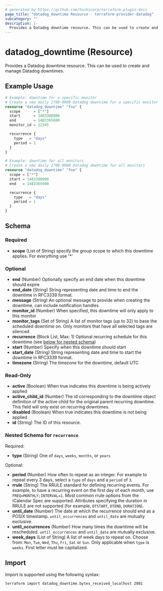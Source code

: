 ```yaml
---
# generated by https://github.com/hashicorp/terraform-plugin-docs
page_title: "datadog_downtime Resource - terraform-provider-datadog"
subcategory: ""
description: |-
  Provides a Datadog downtime resource. This can be used to create and manage Datadog downtimes.
---
```


# datadog_downtime (Resource)

Provides a Datadog downtime resource. This can be used to create and manage Datadog downtimes.

## Example Usage

```terraform
# Example: downtime for a specific monitor
# Create a new daily 1700-0900 Datadog downtime for a specific monitor id
resource "datadog_downtime" "foo" {
  scope      = ["*"]
  start      = 1483308000
  end        = 1483365600
  monitor_id = 12345

  recurrence {
    type   = "days"
    period = 1
  }
}

# Example: downtime for all monitors
# Create a new daily 1700-0900 Datadog downtime for all monitors
resource "datadog_downtime" "foo" {
  scope = ["*"]
  start = 1483308000
  end   = 1483365600

  recurrence {
    type   = "days"
    period = 1
  }
}
```

<!-- schema generated by tfplugindocs -->
## Schema

### Required

- **scope** (List of String) specify the group scope to which this downtime applies. For everything use '*'

### Optional

- **end** (Number) Optionally specify an end date when this downtime should expire
- **end_date** (String) String representing date and time to end the downtime in RFC3339 format.
- **message** (String) An optional message to provide when creating the downtime, can include notification handles
- **monitor_id** (Number) When specified, this downtime will only apply to this monitor
- **monitor_tags** (Set of String) A list of monitor tags (up to 32) to base the scheduled downtime on. Only monitors that have all selected tags are silenced
- **recurrence** (Block List, Max: 1) Optional recurring schedule for this downtime (see [below for nested schema](#nestedblock--recurrence))
- **start** (Number) Specify when this downtime should start
- **start_date** (String) String representing date and time to start the downtime in RFC3339 format.
- **timezone** (String) The timezone for the downtime, default UTC

### Read-Only

- **active** (Boolean) When true indicates this downtime is being actively applied
- **active_child_id** (Number) The id corresponding to the downtime object definition of the active child for the original parent recurring downtime. This field will only exist on recurring downtimes.
- **disabled** (Boolean) When true indicates this downtime is not being applied
- **id** (String) The ID of this resource.

<a id="nestedblock--recurrence"></a>
### Nested Schema for `recurrence`

Required:

- **type** (String) One of `days`, `weeks`, `months`, or `years`

Optional:

- **period** (Number) How often to repeat as an integer. For example to repeat every 3 days, select a `type` of `days` and a `period` of `3`.
- **rrule** (String) The RRULE standard for defining recurring events. For example, to have a recurring event on the first day of each month, use `FREQ=MONTHLY;INTERVAL=1`. Most common rrule options from the iCalendar Spec are supported. Attributes specifying the duration in RRULE are not supported (for example, `DTSTART`, `DTEND`, `DURATION`).
- **until_date** (Number) The date at which the recurrence should end as a POSIX timestamp. `until_occurrences` and `until_date` are mutually exclusive.
- **until_occurrences** (Number) How many times the downtime will be rescheduled. `until_occurrences` and `until_date` are mutually exclusive.
- **week_days** (List of String) A list of week days to repeat on. Choose from: `Mon`, `Tue`, `Wed`, `Thu`, `Fri`, `Sat` or `Sun`. Only applicable when `type` is `weeks`. First letter must be capitalized.

## Import

Import is supported using the following syntax:

```shell
terraform import datadog_downtime.bytes_received_localhost 2081
```
